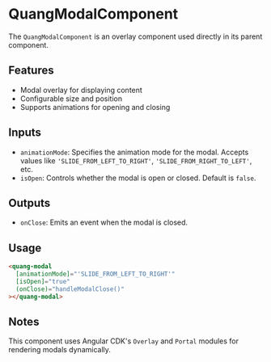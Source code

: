 # QuangModalComponent

The `QuangModalComponent` is an overlay component used directly in its parent component.

## Features
- Modal overlay for displaying content
- Configurable size and position
- Supports animations for opening and closing

## Inputs
- `animationMode`: Specifies the animation mode for the modal. Accepts values like `'SLIDE_FROM_LEFT_TO_RIGHT'`, `'SLIDE_FROM_RIGHT_TO_LEFT'`, etc.
- `isOpen`: Controls whether the modal is open or closed. Default is `false`.

## Outputs
- `onClose`: Emits an event when the modal is closed.

## Usage
```html
<quang-modal
  [animationMode]="'SLIDE_FROM_LEFT_TO_RIGHT'"
  [isOpen]="true"
  (onClose)="handleModalClose()"
></quang-modal>
```

## Notes
This component uses Angular CDK's `Overlay` and `Portal` modules for rendering modals dynamically.
